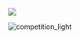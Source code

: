
![](https://github-readme-stats.vercel.app/api?username=clw5180)

![competition_light](https://road-to-kaggle-grandmaster.vercel.app/api/badges/clwwlc/competition/light)

<!--
**clw5180/clw5180** is a ✨ _special_ ✨ repository because its `README.md` (this file) appears on your GitHub profile.

Here are some ideas to get you started:

- 🔭 I’m currently working on ...
- 🌱 I’m currently learning ...
- 👯 I’m looking to collaborate on ...
- 🤔 I’m looking for help with ...
- 💬 Ask me about ...
- 📫 How to reach me: ...
- 😄 Pronouns: ...
- ⚡ Fun fact: ...
-->

